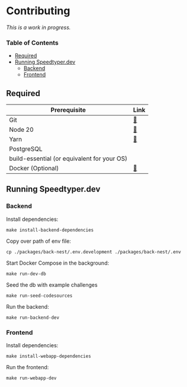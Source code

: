 # Contributing

*This is a work in progress.*

### **Table of Contents**
- [Required](#required) 
- [Running Speedtyper.dev](#running-speedtyperdev)
    - [Backend](#backend)
    - [Frontend](#frontend)

## Required

|Prerequisite                               |Link                                                                   |
|-------------------------------------------|-----------------------------------------------------------------------|
|Git                                        |[🔗](https://git-scm.com/downloads)                                   |
|Node 20                                    |[🔗](https://nodejs.org/en/)                                          |
| Yarn                                      |[🔗](https://classic.yarnpkg.com/lang/en/docs/install/#windows-stable)|
|PostgreSQL                                 |            |
|build-essential (or equivalent for your OS)|                                                                       |
| Docker (Optional)                         |[🔗](https://www.docker.com/)                                         |

## Running Speedtyper.dev

### Backend

Install dependencies:
```
make install-backend-dependencies
```
Copy over path of env file:
```
cp ./packages/back-nest/.env.development ./packages/back-nest/.env
```
Start Docker Compose in the background:
```
make run-dev-db
```
Seed the db with example challenges 
```
make run-seed-codesources
```

Run the backend:
```
make run-backend-dev
```

### Frontend

Install dependencies:
```
make install-webapp-dependencies
```
Run the frontend:
```
make run-webapp-dev
```
